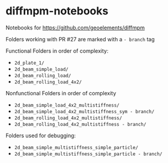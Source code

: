 # diffmpm-notebooks
Notebooks for https://github.com/geoelements/diffmpm

Folders working with PR #27 are marked with a `- branch` tag

Functional Folders in order of complexity:
- `2d_plate_1/`
- `2d_beam_simple_load/`
- `2d_beam_rolling_load/`
- `2d_beam_rolling_load_4x2/`


Nonfunctional Folders in order of complexity
- `2d_beam_simple_load_4x2_multistiffness/`
- `2d_beam_simple_load_4x2_multistiffness_sym - branch/`
- `2d_beam_rolling_load_4x2_multistiffness/`
- `2d_beam_rolling_load_4x2_multistiffness - branch/`

Folders used for debugging:
- `2d_beam_simple_multistiffness_simple_particle/`
- `2d_beam_simple_multistiffness_simple_particle - branch/`

